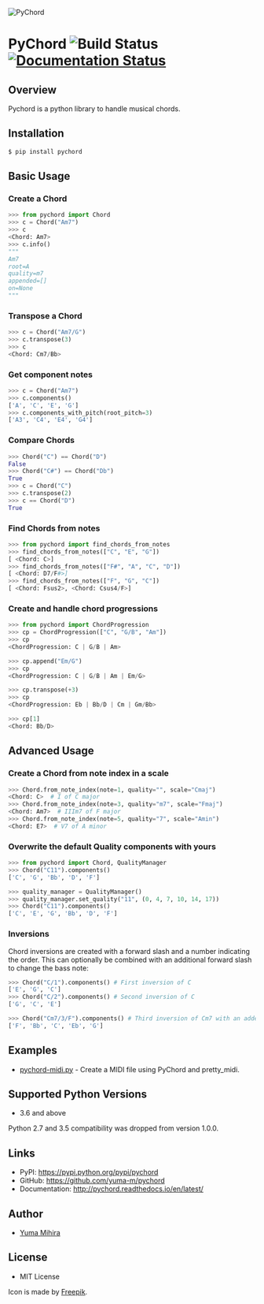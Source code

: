![PyChord](./pychord.png)

# PyChord ![Build Status](https://github.com/yuma-m/pychord/actions/workflows/build.yml/badge.svg) [![Documentation Status](https://readthedocs.org/projects/pychord/badge/?version=latest)](http://pychord.readthedocs.io/en/latest/?badge=latest)

## Overview

Pychord is a python library to handle musical chords.

## Installation

```sh
$ pip install pychord
```

## Basic Usage

### Create a Chord

```python
>>> from pychord import Chord
>>> c = Chord("Am7")
>>> c
<Chord: Am7>
>>> c.info()
"""
Am7
root=A
quality=m7
appended=[]
on=None
"""
```

### Transpose a Chord

```python
>>> c = Chord("Am7/G")
>>> c.transpose(3)
>>> c
<Chord: Cm7/Bb>
```

### Get component notes

```python
>>> c = Chord("Am7")
>>> c.components()
['A', 'C', 'E', 'G']
>>> c.components_with_pitch(root_pitch=3)
['A3', 'C4', 'E4', 'G4']
```

### Compare Chords

```python
>>> Chord("C") == Chord("D")
False
>>> Chord("C#") == Chord("Db")
True
>>> c = Chord("C")
>>> c.transpose(2)
>>> c == Chord("D")
True
```

### Find Chords from notes

```python
>>> from pychord import find_chords_from_notes
>>> find_chords_from_notes(["C", "E", "G"])
[ <Chord: C>]
>>> find_chords_from_notes(["F#", "A", "C", "D"])
[ <Chord: D7/F#>]
>>> find_chords_from_notes(["F", "G", "C"])
[ <Chord: Fsus2>, <Chord: Csus4/F>]
```

### Create and handle chord progressions

```python
>>> from pychord import ChordProgression
>>> cp = ChordProgression(["C", "G/B", "Am"])
>>> cp
<ChordProgression: C | G/B | Am>

>>> cp.append("Em/G")
>>> cp
<ChordProgression: C | G/B | Am | Em/G>

>>> cp.transpose(+3)
>>> cp
<ChordProgression: Eb | Bb/D | Cm | Gm/Bb>

>>> cp[1]
<Chord: Bb/D>
```

## Advanced Usage

### Create a Chord from note index in a scale

```python
>>> Chord.from_note_index(note=1, quality="", scale="Cmaj")
<Chord: C>  # I of C major
>>> Chord.from_note_index(note=3, quality="m7", scale="Fmaj")
<Chord: Am7>  # IIIm7 of F major
>>> Chord.from_note_index(note=5, quality="7", scale="Amin")
<Chord: E7>  # V7 of A minor
```

### Overwrite the default Quality components with yours

```python
>>> from pychord import Chord, QualityManager
>>> Chord("C11").components()
['C', 'G', 'Bb', 'D', 'F']

>>> quality_manager = QualityManager()
>>> quality_manager.set_quality("11", (0, 4, 7, 10, 14, 17))
>>> Chord("C11").components()
['C', 'E', 'G', 'Bb', 'D', 'F']
```

### Inversions

Chord inversions are created with a forward slash and a number
indicating the order. This can optionally be combined with an
additional forward slash to change the bass note:

```python
>>> Chord("C/1").components() # First inversion of C
['E', 'G', 'C']
>>> Chord("C/2").components() # Second inversion of C
['G', 'C', 'E']

>>> Chord("Cm7/3/F").components() # Third inversion of Cm7 with an added F bass
['F', 'Bb', 'C', 'Eb', 'G']
```

## Examples

- [pychord-midi.py](./examples/pychord-midi.py) - Create a MIDI file using PyChord and pretty_midi.

## Supported Python Versions

- 3.6 and above

Python 2.7 and 3.5 compatibility was dropped from version 1.0.0.

## Links

- PyPI: https://pypi.python.org/pypi/pychord
- GitHub: https://github.com/yuma-m/pychord
- Documentation: http://pychord.readthedocs.io/en/latest/

## Author

- [Yuma Mihira](https://yuma.cloud/)

## License

- MIT License

Icon is made by [Freepik](https://www.flaticon.com/authors/freepik).
